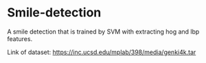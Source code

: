 # Smile-detection
A smile detection that is trained by SVM with extracting hog and lbp features.

Link of dataset: https://inc.ucsd.edu/mplab/398/media/genki4k.tar

